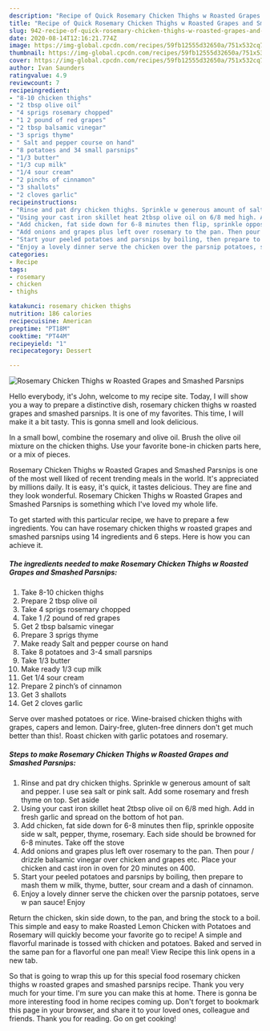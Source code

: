 ```yaml
---
description: "Recipe of Quick Rosemary Chicken Thighs w Roasted Grapes and Smashed Parsnips"
title: "Recipe of Quick Rosemary Chicken Thighs w Roasted Grapes and Smashed Parsnips"
slug: 942-recipe-of-quick-rosemary-chicken-thighs-w-roasted-grapes-and-smashed-parsnips
date: 2020-08-14T12:16:21.774Z
image: https://img-global.cpcdn.com/recipes/59fb12555d32650a/751x532cq70/rosemary-chicken-thighs-w-roasted-grapes-and-smashed-parsnips-recipe-main-photo.jpg
thumbnail: https://img-global.cpcdn.com/recipes/59fb12555d32650a/751x532cq70/rosemary-chicken-thighs-w-roasted-grapes-and-smashed-parsnips-recipe-main-photo.jpg
cover: https://img-global.cpcdn.com/recipes/59fb12555d32650a/751x532cq70/rosemary-chicken-thighs-w-roasted-grapes-and-smashed-parsnips-recipe-main-photo.jpg
author: Ivan Saunders
ratingvalue: 4.9
reviewcount: 7
recipeingredient:
- "8-10 chicken thighs"
- "2 tbsp olive oil"
- "4 sprigs rosemary chopped"
- "1 2 pound of red grapes"
- "2 tbsp balsamic vinegar"
- "3 sprigs thyme"
- " Salt and pepper course on hand"
- "8 potatoes and 34 small parsnips"
- "1/3 butter"
- "1/3 cup milk"
- "1/4 sour cream"
- "2 pinchs of cinnamon"
- "3 shallots"
- "2 cloves garlic"
recipeinstructions:
- "Rinse and pat dry chicken thighs. Sprinkle w generous amount of salt and pepper. I use sea salt or pink salt. Add some rosemary and fresh thyme on top. Set aside"
- "Using your cast iron skillet heat 2tbsp olive oil on 6/8 med high. Add in fresh garlic and spread on the bottom of hot pan."
- "Add chicken, fat side down for 6-8 minutes then flip, sprinkle opposite side w salt, pepper, thyme, rosemary. Each side should be browned for 6-8 minutes. Take off the stove"
- "Add onions and grapes plus left over rosemary to the pan. Then pour / drizzle balsamic vinegar over chicken and grapes etc. Place your chicken and cast iron in oven for 20 minutes on 400."
- "Start your peeled potatoes and parsnips by boiling, then prepare to mash them w milk, thyme, butter, sour cream and a dash of cinnamon."
- "Enjoy a lovely dinner serve the chicken over the parsnip potatoes, serve w pan sauce! Enjoy"
categories:
- Recipe
tags:
- rosemary
- chicken
- thighs

katakunci: rosemary chicken thighs 
nutrition: 186 calories
recipecuisine: American
preptime: "PT18M"
cooktime: "PT44M"
recipeyield: "1"
recipecategory: Dessert

---
```



![Rosemary Chicken Thighs w Roasted Grapes and Smashed Parsnips](https://img-global.cpcdn.com/recipes/59fb12555d32650a/751x532cq70/rosemary-chicken-thighs-w-roasted-grapes-and-smashed-parsnips-recipe-main-photo.jpg)

Hello everybody, it's John, welcome to my recipe site. Today, I will show you a way to prepare a distinctive dish, rosemary chicken thighs w roasted grapes and smashed parsnips. It is one of my favorites. This time, I will make it a bit tasty. This is gonna smell and look delicious.

In a small bowl, combine the rosemary and olive oil. Brush the olive oil mixture on the chicken thighs. Use your favorite bone-in chicken parts here, or a mix of pieces.

Rosemary Chicken Thighs w Roasted Grapes and Smashed Parsnips is one of the most well liked of recent trending meals in the world. It's appreciated by millions daily. It is easy, it's quick, it tastes delicious. They are fine and they look wonderful. Rosemary Chicken Thighs w Roasted Grapes and Smashed Parsnips is something which I've loved my whole life.


To get started with this particular recipe, we have to prepare a few ingredients. You can have rosemary chicken thighs w roasted grapes and smashed parsnips using 14 ingredients and 6 steps. Here is how you can achieve it.

<!--inarticleads1-->

##### The ingredients needed to make Rosemary Chicken Thighs w Roasted Grapes and Smashed Parsnips:

1. Take 8-10 chicken thighs
1. Prepare 2 tbsp olive oil
1. Take 4 sprigs rosemary chopped
1. Take 1 /2 pound of red grapes
1. Get 2 tbsp balsamic vinegar
1. Prepare 3 sprigs thyme
1. Make ready  Salt and pepper course on hand
1. Take 8 potatoes and 3-4 small parsnips
1. Take 1/3 butter
1. Make ready 1/3 cup milk
1. Get 1/4 sour cream
1. Prepare 2 pinch’s of cinnamon
1. Get 3 shallots
1. Get 2 cloves garlic


Serve over mashed potatoes or rice. Wine-braised chicken thighs with grapes, capers and lemon. Dairy-free, gluten-free dinners don&#39;t get much better than this!. Roast chicken with garlic potatoes and rosemary. 

<!--inarticleads2-->

##### Steps to make Rosemary Chicken Thighs w Roasted Grapes and Smashed Parsnips:

1. Rinse and pat dry chicken thighs. Sprinkle w generous amount of salt and pepper. I use sea salt or pink salt. Add some rosemary and fresh thyme on top. Set aside
1. Using your cast iron skillet heat 2tbsp olive oil on 6/8 med high. Add in fresh garlic and spread on the bottom of hot pan.
1. Add chicken, fat side down for 6-8 minutes then flip, sprinkle opposite side w salt, pepper, thyme, rosemary. Each side should be browned for 6-8 minutes. Take off the stove
1. Add onions and grapes plus left over rosemary to the pan. Then pour / drizzle balsamic vinegar over chicken and grapes etc. Place your chicken and cast iron in oven for 20 minutes on 400.
1. Start your peeled potatoes and parsnips by boiling, then prepare to mash them w milk, thyme, butter, sour cream and a dash of cinnamon.
1. Enjoy a lovely dinner serve the chicken over the parsnip potatoes, serve w pan sauce! Enjoy


Return the chicken, skin side down, to the pan, and bring the stock to a boil. This simple and easy to make Roasted Lemon Chicken with Potatoes and Rosemary will quickly become your favorite go to recipe! A simple and flavorful marinade is tossed with chicken and potatoes. Baked and served in the same pan for a flavorful one pan meal! View Recipe this link opens in a new tab. 

So that is going to wrap this up for this special food rosemary chicken thighs w roasted grapes and smashed parsnips recipe. Thank you very much for your time. I'm sure you can make this at home. There is gonna be more interesting food in home recipes coming up. Don't forget to bookmark this page in your browser, and share it to your loved ones, colleague and friends. Thank you for reading. Go on get cooking!
